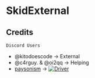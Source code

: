 # SkidExternal
## Credits
``Discord Users``
- @kitodoescode -> External
- @c4rguy. & @oi2qq -> Helping
- [paysonism](https://github.com/paysonism) -> [![Driver](https://img.shields.io/badge/Driver-Source-gray?logo=github&style=for-the-badge)](https://github.com/paysonism/payson-ioctl-cheat-driver/)
